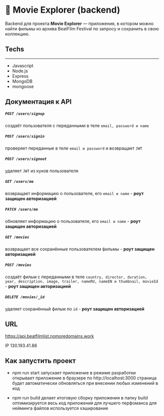 # :popcorn: Movie Explorer (backend)

Backend для проекта **Movie Explorer** — приложения, в котором можно найти фильмы из архива BeatFilm Festival по запросу и сохранить в свою коллекцию.

## Techs
---
- Javascript
- Node.js
- Express
- MongoDB
- mongoose

## Документация к API

##### `POST /users/signup`
создаёт пользователя с переданными в теле `email, password и name`

##### `POST /users/signin` 
проверяет переданные в теле `email и password` и возвращает `JWT`

##### `POST /users/signout` 
удаляет `JWT` из куков пользователя 

##### `GET /users/me`
возвращает информацию о пользователе, его `email и name` - **роут защищен авторизацией**

##### `PATCH /users/me`
обновляет информацию о пользователе, его `email и name` - **роут защищен авторизацией**

##### `GET /movies`
возвращает все сохранённые пользователем фильмы - **роут защищен авторизацией**

##### `POST /movies`
создаёт фильм с переданными в теле `country, director, duration, year, description, image, trailer, nameRU, nameEN и thumbnail, movieId` - **роут защищен авторизацией**

##### `DELETE /movies/_id `
удаляет сохранённый фильм по `id` - **роут защищен авторизацией**


## URL

https://api.beatfilmlist.nomoredomains.work

IP  130.193.41.88

## Как запустить проект

* npm run start
запускает приложение в режиме разработки
открывает приложение в браузере по http://localhost:3000
страница будет автоматически обновляться при внесении любых изменений в код

* npm run build
делает итоговую сборку приложения в папку build
оптимизируется весь код приложения для лучшего перфоманса
для нейминга файлов используется хэширование
